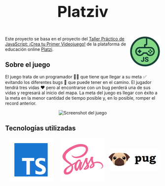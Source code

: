 <p 
	style="
		font-weight: bold;
		font-size: 50px;
		text-align: center;
">
	Platziv
</p>

<a
	href="https://platzi.com/cursos/javascript-practico-videojuegos/">
	<img src="./assets/readme/logo-curso.webp" alt="Logo Platzi" width="100px" align="right"/>
</a>

Este proyecto se basa en el proyecto del [Taller Práctico de JavaScript: ¡Crea tu Primer Videojuego!](https://platzi.com/cursos/javascript-practico-videojuegos) de la plataforma de educación online [Platzi](platzi.com).

## Sobre el juego
El juego trata de un programador 👨‍💻 que tiene que llegar a su meta ✅ evitando los diferentes bugs 👾 que puede tener en el camino. El jugador tendrá tres vidas ❤️ pero al encontrarse con un bug perderá una de sus vidas y regresará al inicio del mapa. 
La meta del juego es llegar con éxito a la meta en la menor cantidad de tiempo posible y, en lo posible, romper el record anterior.


<div style="text-align: center">
	<img src="./assets/readme/gif-game.gif" alt="Screenshot del juego">
</div>

## Tecnologías utilizadas

<div style="
	display: grid;
	grid-template-columns: repeat(3, 1fr);
	place-items: center;
">
	<img src="./assets/readme/ts-icon.webp" alt="Screenshot del juego">
	<img src="./assets/readme/sass-icon.webp" alt="Screenshot del juego">
	<img src="./assets/readme/pugjs-icon.webp" alt="Screenshot del juego" width="192px">
</div>
